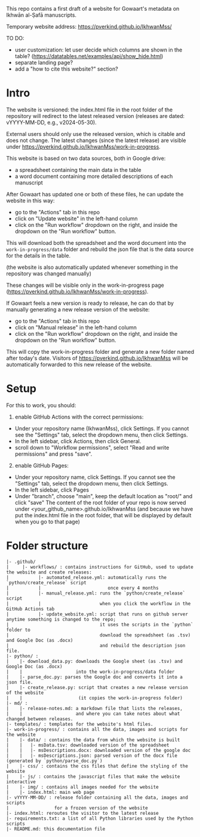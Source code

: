 This repo contains a first draft of a website for Gowaart's metadata on Ikhwān al-Ṣafā manuscripts. 

Temporary website address: https://pverkind.github.io/IkhwanMss/

TO DO: 
* user customization: let user decide which columns are shown in the table? (https://datatables.net/examples/api/show_hide.html)
* separate landing page?
* add a "how to cite this website?" section?

# Intro

The website is versioned: the index.html file in the root folder of the repository 
will redirect to the latest released version (releases are dated: vYYYY-MM-DD, e.g., v2024-05-30).

External users should only use the released version, which is citable and does not change.
The latest changes (since the latest release) are visible under https://pverkind.github.io/IkhwanMss/work-in-progress.

This website is based on two data sources, both in Google drive: 
* a spreadsheet containing the main data in the table
* a word document containing more detailed descriptions of each manuscript

After Gowaart has updated one or both of these files, he can update the website in this way:
* go to the "Actions" tab in this repo
* click on "Update website" in the left-hand column
* click on the "Run workflow" dropdown on the right, and inside the dropdown on the "Run workflow" button.

This will download both the spreadsheet and the word document
into the `work-in-progress/data` folder
and rebuild the json file that is the data source for the details in the table.

(the website is also automatically updated whenever something in the repository was changed manually)

These changes will be visible only in the work-in-progress page
(https://pverkind.github.io/IkhwanMss/work-in-progress). 

If Gowaart feels a new version is ready to release, he can do that 
by manually generating a new release version of the website: 
* go to the "Actions" tab in this repo
* click on "Manual release" in the left-hand column
* click on the "Run workflow" dropdown on the right, and inside the dropdown on the "Run workflow" button.

This will copy the work-in-progress folder and generate a new folder
named after today's date. Visitors of https://pverkind.github.io/IkhwanMss 
will be automatically forwarded to this new release of the website.

# Setup

For this to work, you should:

1. enable GitHub Actions with the correct permissions:

* Under your repository name (IkhwanMss), click  Settings. If you cannot see the "Settings" tab, select the  dropdown menu, then click Settings.
* In the left sidebar, click  Actions, then click General.
* scroll down to "Workflow permissions", select "Read and write permissions" and press "save".

2. enable GitHub Pages:

* Under your repository name, click  Settings. If you cannot see the "Settings" tab, select the  dropdown menu, then click Settings.
* In the left sidebar, click  Pages
* Under "branch", choose "main", keep the default location as "root/"  and click "save"
The content of the root folder of your repo is now served under <your_github_name>.github.io/IkhwanMss
(and because we have put the index.html file in the root folder, that will be displayed by default when you go to that page)

# Folder structure

```
|- .github/
|     |- workflows/ : contains instructions for GitHub, used to update the website and create releases:
|           |- automated_release.yml: automatically runs the `python/create_release` script
|           |                         once every 4 months
|           |- manual_release.yml: runs the `python/create_release` script
|           |                      when you click the workflow in the GitHub Actions tab
|           |- update_website.yml: script that runs on github server anytime something is changed to the repo;
|                                  it uses the scripts in the `python` folder to
|                                  download the spreadsheet (as .tsv) and Google Doc (as .docx)
|                                  and rebuild the description json file.
|- python/ : 
|    |- download_data.py: downloads the Google sheet (as .tsv) and Google Doc (as .docx)
|    |                    into the work-in-progress/data folder
|    |- parse_doc.py: parses the Google doc and converts it into a json file.
|    |- create_release.py: script that creates a new release version of the website
|    |                     (it copies the work-in-progress folder)
|- md/ : 
|    |- release-notes.md: a markdown file that lists the releases,
|    |                    and where you can take notes about what changed between releases.
|- templates/ : templates for the website's html files.
|- work-in-progress/ : contains all the data, images and scripts for the website
|    |- data/ : contains the data from which the website is built
|    |   |- msData.tsv: downloaded version of the spreadsheet
|    |   |- msDescriptions.docx: downloaded version of the google doc
|    |   |- msDescriptions.json: parsed version of the docx file (generated by `python/parse_doc.py`)
|    |- css/ : contains the css files that define the styling of the website
|    |- js/ : contains the javascript files that make the website interactive
|    |- img/ : contains all images needed for the website
|    |- index.html: main web page
|- vYYYY-MM-DD/ : release folder containing all the data, images and scripts 
|                 for a frozen version of the website
|- index.html: reroutes the visitor to the latest release
|- requirements.txt: a list of all Python libraries used by the Python scripts
|- README.md: this documentation file
```
